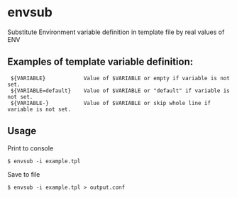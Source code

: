 # envsub

Substitute Environment variable definition in template file by real values of ENV

## Examples of template variable definition:
```
 ${VARIABLE}            Value of $VARIABLE or empty if variable is not set.
 ${VARIABLE=default}    Value of $VARIABLE or "default" if variable is not set.
 ${VARIABLE-}           Value of $VARIABLE or skip whole line if variable is not set.
 ```

## Usage

Print to console
```
$ envsub -i example.tpl
```

Save to file
```
$ envsub -i example.tpl > output.conf
```
